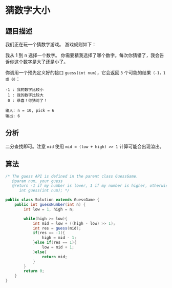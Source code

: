 # 猜数字大小

## 题目描述

我们正在玩一个猜数字游戏。 游戏规则如下：

我从 1 到 n 选择一个数字。 你需要猜我选择了哪个数字。每次你猜错了，我会告诉你这个数字是大了还是小了。

你调用一个预先定义好的接口 `guess(int num)`，它会返回 `3` 个可能的结果`（-1，1 或 0）`：

```
-1 : 我的数字比较小
 1 : 我的数字比较大
 0 : 恭喜！你猜对了！
```

```
输入: n = 10, pick = 6
输出: 6
```

## 分析

二分查找即可。注意 `mid` 使用 `mid = (low + high) >> 1` 计算可能会出现溢出。

## 算法

```java
/* The guess API is defined in the parent class GuessGame.
   @param num, your guess
   @return -1 if my number is lower, 1 if my number is higher, otherwise return 0
      int guess(int num); */

public class Solution extends GuessGame {
    public int guessNumber(int n) {
        int low = 1, high = n;

        while(high >= low){
            int mid = low + ((high - low) >> 1);
            int res = guess(mid);
            if(res == -1){
                high = mid - 1;
            }else if(res == 1){
                low = mid + 1;
            }else{
                return mid;
            }
        }
        return 0;
    }
}
```
